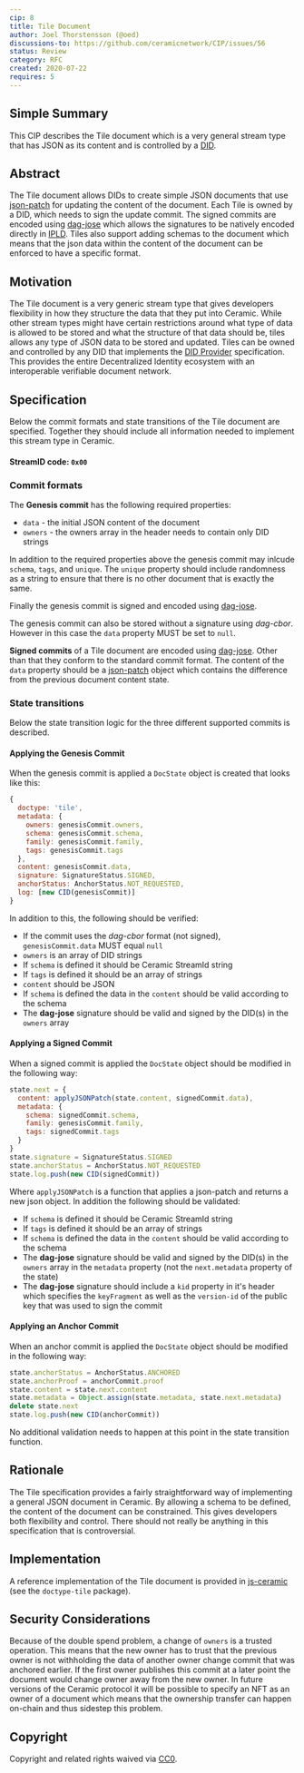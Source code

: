 ```yaml
---
cip: 8
title: Tile Document
author: Joel Thorstensson (@oed)
discussions-to: https://github.com/ceramicnetwork/CIP/issues/56
status: Review
category: RFC
created: 2020-07-22
requires: 5
---
```


## Simple Summary

This CIP describes the Tile document which is a very general stream type that has JSON as its content and is controlled by a [DID](https://w3c.github.io/did-core/).


## Abstract

The Tile document allows DIDs to create simple JSON documents that use [json-patch](http://jsonpatch.com/) for updating the content of the document. Each Tile is owned by a DID, which needs to sign the update commit. The signed commits are encoded using [dag-jose](https://github.com/ceramicnetwork/js-dag-jose) which allows the signatures to be natively encoded directly in [IPLD](ipld.io). Tiles also support adding schemas to the document which means that the json data within the content of the document can be enforced to have a specific format.


## Motivation

The Tile document is a very generic stream type that gives developers flexibility in how they structure the data that they put into Ceramic. While other stream types might have certain restrictions around what type of data is allowed to be stored and what the structure of that data should be, tiles allows any type of JSON data to be stored and updated. Tiles can be owned and controlled by any DID that implements the [DID Provider](https://github.com/ceramicnetwork/CIP/issues/4) specification. This provides the entire Decentralized Identity ecosystem with an interoperable verifiable document network.


## Specification

Below the commit formats and state transitions of the Tile document are specified. Together they should include all information needed to implement this stream type in Ceramic.

#### StreamID code: `0x00`

### Commit formats

The **Genesis commit** has the following required properties:

* `data` - the initial JSON content of the document
* `owners` - the owners array in the header needs to contain only DID strings

In addition to the required properties above the genesis commit may inlcude `schema`, `tags`, and `unique`. The `unique` property should include randomness as a string to ensure that there is no other document that is exactly the same.

Finally the genesis commit is signed and encoded using [dag-jose](https://github.com/ceramicnetwork/js-dag-jose).

The genesis commit can also be stored without a signature using *dag-cbor*. However in this case the `data` property MUST be set to `null`.

**Signed commits** of a Tile document are encoded using [dag-jose](https://github.com/ceramicnetwork/js-dag-jose). Other than that they conform to the standard commit format. The content of the `data` property should be a [json-patch](http://jsonpatch.com/) object which contains the difference from the previous document content state.

### State transitions

Below the state transition logic for the three different supported commits is described.

#### Applying the Genesis Commit

When the genesis commit is applied a `DocState` object is created that looks like this:

```js
{
  doctype: 'tile',
  metadata: {
    owners: genesisCommit.owners,
    schema: genesisCommit.schema,
    family: genesisCommit.family,
    tags: genesisCommit.tags
  },
  content: genesisCommit.data,
  signature: SignatureStatus.SIGNED,
  anchorStatus: AnchorStatus.NOT_REQUESTED,
  log: [new CID(genesisCommit)]
}
```

In addition to this, the following should be verified:

* If the commit uses the *dag-cbor* format (not signed), `genesisCommit.data` MUST equal `null`
* `owners` is an array of DID strings
* If `schema` is defined it should be Ceramic StreamId string
* If `tags` is defined it should be an array of strings
* `content` should be JSON
* If `schema` is defined the data in the `content` should be valid according to the schema
* The **dag-jose** signature should be valid and signed by the DID(s) in the `owners` array


#### Applying a Signed Commit

When a signed commit is applied the `DocState` object should be modified in the following way:

```js
state.next = {
  content: applyJSONPatch(state.content, signedCommit.data),
  metadata: {
    schema: signedCommit.schema,
    family: genesisCommit.family,
    tags: signedCommit.tags
  }
}
state.signature = SignatureStatus.SIGNED
state.anchorStatus = AnchorStatus.NOT_REQUESTED
state.log.push(new CID(signedCommit))
```

Where `applyJSONPatch` is a function that applies a json-patch and returns a new json object. In addition the following should be validated:

* If `schema` is defined it should be Ceramic StreamId string
* If `tags` is defined it should be an array of strings
* If `schema` is defined the data in the `content` should be valid according to the schema
* The **dag-jose** signature should be valid and signed by the DID(s) in the `owners` array in the `metadata` property (not the `next.metadata` property of the state)
* The **dag-jose** signature should include a `kid` property in it's header which specifies the `keyFragment` as well as the `version-id` of the public key that was used to sign the commit

#### Applying an Anchor Commit

When an anchor commit is applied the `DocState` object should be modified in the following way:

```js
state.anchorStatus = AnchorStatus.ANCHORED
state.anchorProof = anchorCommit.proof
state.content = state.next.content
state.metadata = Object.assign(state.metadata, state.next.metadata)
delete state.next
state.log.push(new CID(anchorCommit))
```

No additional validation needs to happen at this point in the state transition function.


## Rationale

The Tile specification provides a fairly straightforward way of implementing a general JSON document in Ceramic. By allowing a schema to be defined, the content of the document can be constrained. This gives developers both flexibility and control. There should not really be anything in this specification that is controversial.


## Implementation

A reference implementation of the Tile document is provided in [js-ceramic](https://github.com/ceramicnetwork/js-ceramic) (see the `doctype-tile` package).


## Security Considerations

Because of the double spend problem, a change of `owners` is a trusted operation. This means that the new owner has to trust that the previous owner is not withholding the data of another owner change commit that was anchored earlier. If the first owner publishes this commit at a later point the document would change owner away from the new owner. In future versions of the Ceramic protocol it will be possible to specify an NFT as an owner of a document which means that the ownership transfer can happen on-chain and thus sidestep this problem.


## Copyright

Copyright and related rights waived via [CC0](https://creativecommons.org/publicdomain/zero/1.0/).
